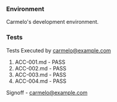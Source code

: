 ### Environment

Carmelo's development environment.

### Tests

Tests Executed by carmelo@example.com

1. ACC-001.md - PASS
1. ACC-002.md - PASS
1. ACC-003.md - PASS
1. ACC-004.md - PASS

Signoff - carmelo@example.com
